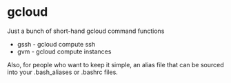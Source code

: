 # gcloud
Just a bunch of short-hand gcloud command functions

+ gssh - gcloud compute ssh
+ gvm - gcloud compute instances

Also, for people who want to keep it simple, an alias file that can be sourced into
your .bash_aliases or .bashrc files.
